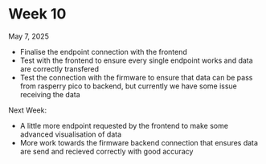 # Week 10
May 7, 2025
- Finalise the endpoint connection with the frontend
- Test with the frontend to ensure every single endpoint works and data are correctly transfered
- Test the connection with the firmware to ensure that data can be pass from rasperry pico to backend, but currently we have some issue receiving the data

Next Week:
- A little more endpoint requested by the frontend to make some advanced visualisation of data
- More work towards the firmware backend connection that ensures data are send and recieved correctly with good accuracy
